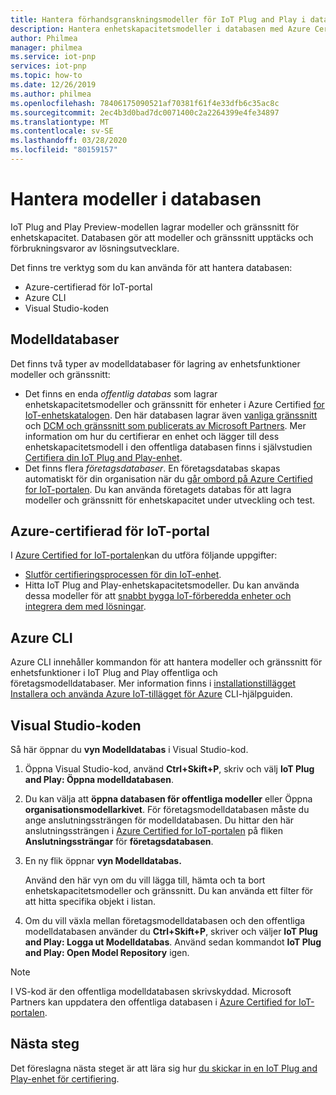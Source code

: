 ```yaml
---
title: Hantera förhandsgranskningsmodeller för IoT Plug and Play i databasen| Microsoft Dokument"
description: Hantera enhetskapacitetsmodeller i databasen med Azure Certified for IoT-portalen, Azure CLI och Visual Studio-koden.
author: Philmea
manager: philmea
ms.service: iot-pnp
services: iot-pnp
ms.topic: how-to
ms.date: 12/26/2019
ms.author: philmea
ms.openlocfilehash: 78406175090521af70381f61f4e33dfb6c35ac8c
ms.sourcegitcommit: 2ec4b3d0bad7dc0071400c2a2264399e4fe34897
ms.translationtype: MT
ms.contentlocale: sv-SE
ms.lasthandoff: 03/28/2020
ms.locfileid: "80159157"
---
```

# <a name="manage-models-in-the-repository"></a>Hantera modeller i databasen

IoT Plug and Play Preview-modellen lagrar modeller och gränssnitt för enhetskapacitet. Databasen gör att modeller och gränssnitt upptäcks och förbrukningsvaror av lösningsutvecklare.

Det finns tre verktyg som du kan använda för att hantera databasen:

- Azure-certifierad för IoT-portal
- Azure CLI
- Visual Studio-koden

## <a name="model-repositories"></a>Modelldatabaser

Det finns två typer av modelldatabaser för lagring av enhetsfunktioner modeller och gränssnitt:

- Det finns en enda _offentlig databas_ som lagrar enhetskapacitetsmodeller och gränssnitt för enheter i Azure Certified [for IoT-enhetskatalogen](https://aka.ms/iotdevcat). Den här databasen lagrar även [vanliga gränssnitt](./concepts-common-interfaces.md) och [DCM och gränssnitt som publicerats av Microsoft Partners](./howto-onboard-portal.md). Mer information om hur du certifierar en enhet och lägger till dess enhetskapacitetsmodell i den offentliga databasen finns i självstudien [Certifiera din IoT Plug and Play-enhet](./tutorial-certification-test.md).
- Det finns flera _företagsdatabaser_. En företagsdatabas skapas automatiskt för din organisation när du [går ombord på Azure Certified for IoT-portalen](./howto-onboard-portal.md). Du kan använda företagets databas för att lagra modeller och gränssnitt för enhetskapacitet under utveckling och test.

## <a name="azure-certified-for-iot-portal"></a>Azure-certifierad för IoT-portal

I [Azure Certified for IoT-portalen](https://preview.catalog.azureiotsolutions.com)kan du utföra följande uppgifter:

- [Slutför certifieringsprocessen för din IoT-enhet](./tutorial-certification-test.md).
- Hitta IoT Plug and Play-enhetskapacitetsmodeller. Du kan använda dessa modeller för att [snabbt bygga IoT-förberedda enheter och integrera dem med lösningar](./quickstart-connect-pnp-device-solution-node.md).

## <a name="azure-cli"></a>Azure CLI

Azure CLI innehåller kommandon för att hantera modeller och gränssnitt för enhetsfunktioner i IoT Plug and Play offentliga och företagsmodelldatabaser. Mer information finns i [installationstillägget Installera och använda Azure IoT-tillägget för Azure](./howto-install-pnp-cli.md) CLI-hjälpguiden.

## <a name="visual-studio-code"></a>Visual Studio-koden

Så här öppnar du **vyn Modelldatabas** i Visual Studio-kod.

1. Öppna Visual Studio-kod, använd **Ctrl+Skift+P**, skriv och välj **IoT Plug and Play: Öppna modelldatabasen**.

1. Du kan välja att **öppna databasen för offentliga modeller** eller Öppna **organisationsmodellarkivet**. För företagsmodelldatabasen måste du ange anslutningssträngen för modelldatabasen. Du hittar den här anslutningssträngen i [Azure Certified for IoT-portalen](https://preview.catalog.azureiotsolutions.com) på fliken **Anslutningssträngar** för **företagsdatabasen**.

1. En ny flik öppnar **vyn Modelldatabas.**

    Använd den här vyn om du vill lägga till, hämta och ta bort enhetskapacitetsmodeller och gränssnitt. Du kan använda ett filter för att hitta specifika objekt i listan.

1. Om du vill växla mellan företagsmodelldatabasen och den offentliga modelldatabasen använder du **Ctrl+Skift+P**, skriver och väljer **IoT Plug and Play: Logga ut Modelldatabas**. Använd sedan kommandot **IoT Plug and Play: Open Model Repository** igen.

> [!NOTE]
> I VS-kod är den offentliga modelldatabasen skrivskyddad. Microsoft Partners kan uppdatera den offentliga databasen i [Azure Certified for IoT-portalen](https://preview.catalog.azureiotsolutions.com).

## <a name="next-steps"></a>Nästa steg

Det föreslagna nästa steget är att lära sig hur [du skickar in en IoT Plug and Play-enhet för certifiering](tutorial-certification-test.md).

